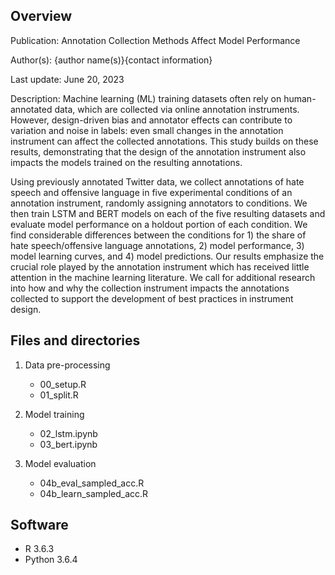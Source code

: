 ## Overview

Publication: Annotation Collection Methods Affect Model Performance

Author(s): {author name(s)}{contact information}

Last update: June 20, 2023

Description: Machine learning (ML) training datasets often rely on human-annotated data, which are collected via online annotation instruments. However, design-driven bias and annotator effects can contribute to variation and noise in labels: even small changes in the annotation instrument can affect the collected annotations. This study builds on these results, demonstrating that the design of the annotation instrument also impacts the models trained on the resulting annotations. 

Using previously annotated Twitter data, we collect annotations of hate speech and offensive language in five experimental conditions of an annotation instrument, randomly assigning annotators to conditions. We then train LSTM and BERT models on each of the five resulting datasets and evaluate model performance on a holdout portion of each condition. We find considerable differences between the conditions for 1) the share of hate speech/offensive language annotations, 2) model performance, 3) model learning curves, and 4) model predictions. Our results emphasize the crucial role played by the annotation instrument which has received little attention in the machine learning literature. We call for additional research into how and why the collection instrument impacts the annotations collected to support the development of best practices in instrument design.

## Files and directories

1. Data pre-processing 
    + 00_setup.R
    + 01_split.R
    
2. Model training 
    + 02_lstm.ipynb
    + 03_bert.ipynb
    
3. Model evaluation
    + 04b_eval_sampled_acc.R
    + 04b_learn_sampled_acc.R

## Software

- R 3.6.3
- Python 3.6.4
